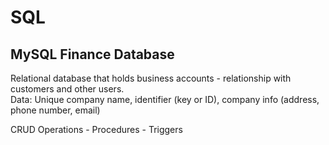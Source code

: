 # SQL
MySQL Finance Database
-----------------------

Relational database that holds business accounts - relationship with customers and other users.  
Data: Unique company name, identifier (key or ID), company info (address, phone number, email)     
  
CRUD Operations - Procedures - Triggers
